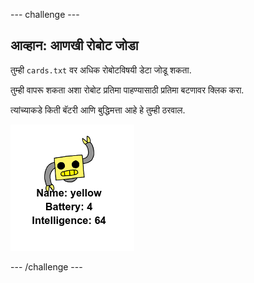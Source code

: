 --- challenge ---

## आव्हान: आणखी रोबोट जोडा

तुम्ही `cards.txt` वर अधिक रोबोटविषयी डेटा जोडू शकता.

तुम्ही वापरू शकता अशा रोबोट प्रतिमा पाहण्यासाठी प्रतिमा बटणावर क्लिक करा.

त्यांच्याकडे किती बॅटरी आणि बुद्धिमत्ता आहे हे तुम्ही ठरवाल.

![screenshot](images/robotrumps-yellow.png)

--- /challenge ---
